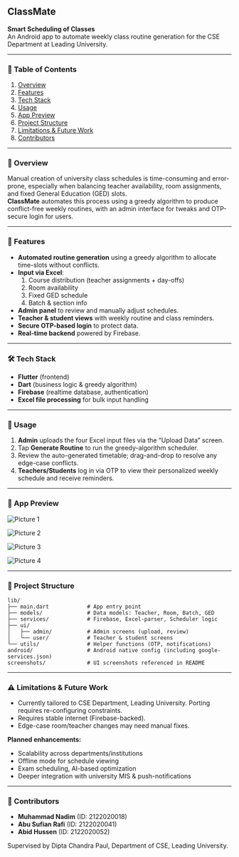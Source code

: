 ## ClassMate

**Smart Scheduling of Classes**  
An Android app to automate weekly class routine generation for the CSE Department at Leading University.

---

### 📖 Table of Contents

1. [Overview](#-overview)  
3. [Features](#-features)  
4. [Tech Stack](#-tech-stack)  
5. [Usage](#-usage)  
6. [App Preview](#-app-preview)  
7. [Project Structure](#-project-structure)  
8. [Limitations & Future Work](#-limitations--future-work)  
9. [Contributors](#-contributors)  

---

### 🌟 Overview

Manual creation of university class schedules is time-consuming and error-prone, especially when balancing teacher availability, room assignments, and fixed General Education (GED) slots.  
**ClassMate** automates this process using a greedy algorithm to produce conflict-free weekly routines, with an admin interface for tweaks and OTP-secure login for users.

---

### 🚀 Features

- **Automated routine generation** using a greedy algorithm to allocate time-slots without conflicts.  
- **Input via Excel**:  
  1. Course distribution (teacher assignments + day-offs)  
  2. Room availability  
  3. Fixed GED schedule  
  4. Batch & section info  
- **Admin panel** to review and manually adjust schedules.  
- **Teacher & student views** with weekly routine and class reminders.  
- **Secure OTP-based login** to protect data.  
- **Real-time backend** powered by Firebase.

---

### 🛠 Tech Stack

- **Flutter** (frontend)  
- **Dart** (business logic & greedy algorithm)  
- **Firebase** (realtime database, authentication)  
- **Excel file processing** for bulk input handling

---

### 👻 Usage

1. **Admin** uploads the four Excel input files via the “Upload Data” screen.  
2. Tap **Generate Routine** to run the greedy-algorithm scheduler.  
3. Review the auto-generated timetable; drag-and-drop to resolve any edge-case conflicts.  
4. **Teachers/Students** log in via OTP to view their personalized weekly schedule and receive reminders.

---

### 📱 App Preview

![Picture 1](screenshots/pic1.png)  

![Picture 2](screenshots/pic2.png)  

![Picture 3](screenshots/pic3.png)  

![Picture 4](screenshots/pic4.png)  

---

### 📁 Project Structure

```
lib/
├── main.dart            # App entry point
├── models/              # Data models: Teacher, Room, Batch, GED
├── services/            # Firebase, Excel-parser, Scheduler logic
├── ui/
│   ├── admin/           # Admin screens (upload, review)
│   └── user/            # Teacher & student screens
└── utils/               # Helper functions (OTP, notifications)
android/                 # Android native config (including google-services.json)
screenshots/             # UI screenshots referenced in README
```

---

### ⚠️ Limitations & Future Work

- Currently tailored to CSE Department, Leading University. Porting requires re-configuring constraints.  
- Requires stable internet (Firebase-backed).  
- Edge-case room/teacher changes may need manual fixes.  

**Planned enhancements:**  
- Scalability across departments/institutions  
- Offline mode for schedule viewing  
- Exam scheduling, AI-based optimization  
- Deeper integration with university MIS & push-notifications  

---

### 👥 Contributors

- **Muhammad Nadim** (ID: 2122020018)  
- **Abu Sufian Rafi** (ID: 2122020041)  
- **Abid Hussen** (ID: 2122020052)  

Supervised by Dipta Chandra Paul, Department of CSE, Leading University.
